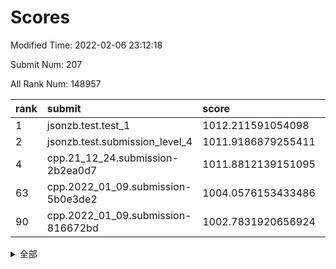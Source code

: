 # Scores

Modified Time: 2022-02-06 23:12:18

Submit Num: 207

All Rank Num: 148957

| rank |               submit               |       score        |       sigma        | pk_num |
| :--- | :--------------------------------- | :----------------- | :----------------- | :----- |
| 1    | jsonzb.test.test_1                 | 1012.211591054098  | 0.7931686390324321 | 2881   |
| 2    | jsonzb.test.submission_level_4     | 1011.9186879255411 | 0.7810843267771803 | 2879   |
| 4    | cpp.21_12_24.submission-2b2ea0d7   | 1011.8812139151095 | 0.7660299716549921 | 2879   |
| 63   | cpp.2022_01_09.submission-5b0e3de2 | 1004.0576153433486 | 0.7081603724139592 | 2880   |
| 90   | cpp.2022_01_09.submission-816672bd | 1002.7831920656924 | 0.7199016935096535 | 2882   |


<details>
<summary>全部</summary>

| rank |                 submit                 |       score        |       sigma        | pk_num |
| :--- | :------------------------------------- | :----------------- | :----------------- | :----- |
| 1    | jsonzb.test.test_1                     | 1012.211591054098  | 0.7931686390324321 | 2881   |
| 2    | jsonzb.test.submission_level_4         | 1011.9186879255411 | 0.7810843267771803 | 2879   |
| 3    | gobigger.level_3.submission_level_3_6  | 1011.9170255128618 | 0.779840541821846  | 2882   |
| 4    | cpp.21_12_24.submission-2b2ea0d7       | 1011.8812139151095 | 0.7660299716549921 | 2879   |
| 5    | gobigger.level_3.submission_level_3_12 | 1011.3946863263022 | 0.7645387960685216 | 2874   |
| 6    | gobigger.level_3.submission_level_3_44 | 1011.3896656653415 | 0.7790095644097271 | 2880   |
| 7    | gobigger.level_3.submission_level_3_30 | 1011.2207487733425 | 0.7898198785600805 | 2876   |
| 8    | gobigger.level_3.submission_level_3_38 | 1011.1999518716211 | 0.7718793301388921 | 2874   |
| 9    | gobigger.level_3.submission_level_3_13 | 1010.9710002563162 | 0.7600681664534299 | 2880   |
| 10   | gobigger.level_3.submission_level_3_48 | 1010.9137745881811 | 0.7657562423886528 | 2876   |
| 11   | gobigger.level_3.submission_level_3_35 | 1010.8051801255539 | 0.7927124583788379 | 2874   |
| 12   | gobigger.level_3.submission_level_3_33 | 1010.7532288773976 | 0.7739675011851156 | 2882   |
| 13   | gobigger.level_3.submission_level_3_45 | 1010.7366879093126 | 0.7695013734564229 | 2878   |
| 14   | gobigger.level_3.submission_level_3_8  | 1010.6841624976577 | 0.7631560226114761 | 2881   |
| 15   | gobigger.level_3.submission_level_3_5  | 1010.6098071017321 | 0.7758427954718964 | 2874   |
| 16   | gobigger.level_3.submission_level_3_22 | 1010.5680505954006 | 0.7533811384930804 | 2876   |
| 17   | gobigger.level_3.submission_level_3_25 | 1010.5347052519348 | 0.7832572047526101 | 2885   |
| 18   | gobigger.level_3.submission_level_3_23 | 1010.4861289448534 | 0.7624628044018481 | 2879   |
| 19   | gobigger.level_3.submission_level_3_3  | 1010.4268468815303 | 0.7706133386735599 | 2881   |
| 20   | gobigger.level_3.submission_level_3_42 | 1010.3967684296542 | 0.7491030635429383 | 2884   |
| 21   | gobigger.level_3.submission_level_3_9  | 1010.3521494597732 | 0.7440634067875009 | 2884   |
| 22   | gobigger.level_3.submission_level_3_39 | 1010.2181202622855 | 0.7663705065342377 | 2877   |
| 23   | gobigger.level_3.submission_level_3_17 | 1010.1970770748613 | 0.7423767029829303 | 2883   |
| 24   | gobigger.level_3.submission_level_3_34 | 1010.1747832261581 | 0.7464378987943938 | 2879   |
| 25   | gobigger.level_3.submission_level_3_15 | 1010.1514011309115 | 0.7498786884954729 | 2874   |
| 26   | gobigger.level_3.submission_level_3_29 | 1010.0814342774426 | 0.7550068198816817 | 2878   |
| 27   | gobigger.level_3.submission_level_3_21 | 1010.0399046715303 | 0.7745721926963127 | 2878   |
| 28   | gobigger.level_3.submission_level_3_37 | 1009.9620457159833 | 0.7557488203211977 | 2880   |
| 29   | gobigger.level_3.submission_level_3_19 | 1009.9105624386152 | 0.7449336825696009 | 2879   |
| 30   | gobigger.level_3.submission_level_3_49 | 1009.9041037983471 | 0.7578520464930449 | 2877   |
| 31   | gobigger.level_3.submission_level_3_2  | 1009.8736910677493 | 0.7298538872188088 | 2878   |
| 32   | gobigger.level_3.submission_level_3_46 | 1009.8381623848198 | 0.7568319525116953 | 2879   |
| 33   | gobigger.level_3.submission_level_3_7  | 1009.7799395229237 | 0.753647777174017  | 2878   |
| 34   | gobigger.level_3.submission_level_3_32 | 1009.7324396775838 | 0.754255411986301  | 2878   |
| 35   | gobigger.level_3.submission_level_3_18 | 1009.730161749405  | 0.736703651666632  | 2878   |
| 36   | gobigger.level_3.submission_level_3_36 | 1009.7246846540587 | 0.7580418217788872 | 2882   |
| 37   | gobigger.level_3.submission_level_3_31 | 1009.6872513796097 | 0.7455840656512128 | 2878   |
| 38   | gobigger.level_3.submission_level_3_43 | 1009.6855014354581 | 0.7440827094418847 | 2881   |
| 39   | gobigger.level_3.submission_level_3_41 | 1009.6794813016523 | 0.7632622283062033 | 2880   |
| 40   | gobigger.level_3.submission_level_3_16 | 1009.5688754862391 | 0.762695333292343  | 2874   |
| 41   | gobigger.level_3.submission_level_3_4  | 1009.5231333393508 | 0.737268876367152  | 2877   |
| 42   | gobigger.level_3.submission_level_3_24 | 1009.5167012231923 | 0.7655214877689397 | 2882   |
| 43   | gobigger.level_3.submission_level_3_40 | 1009.4070286823328 | 0.7562321396086613 | 2877   |
| 44   | gobigger.level_3.submission_level_3_10 | 1009.1841863663291 | 0.7289537238544899 | 2878   |
| 45   | gobigger.level_3.submission_level_3_47 | 1009.0460353566029 | 0.7417036334409987 | 2879   |
| 46   | gobigger.level_3.submission_level_3_0  | 1009.0361079041963 | 0.7662614919516642 | 2880   |
| 47   | gobigger.level_3.submission_level_3_1  | 1008.8941353608299 | 0.7486218182146707 | 2882   |
| 48   | gobigger.level_3.submission_level_3_14 | 1008.7729051378943 | 0.7421072567688527 | 2879   |
| 49   | gobigger.level_3.submission_level_3_28 | 1008.6705903037908 | 0.7571047354655064 | 2872   |
| 50   | gobigger.level_3.submission_level_3_26 | 1008.5326646782066 | 0.7287067678373181 | 2881   |
| 51   | gobigger.level_3.submission_level_3_27 | 1008.5151132038931 | 0.7364731140814268 | 2878   |
| 52   | gobigger.level_3.submission_level_3_11 | 1008.4352631264728 | 0.7436198263920835 | 2879   |
| 53   | gobigger.level_3.submission_level_3_20 | 1008.2193545716011 | 0.7387257750242463 | 2877   |
| 54   | gobigger.level_1.submission_level_1_39 | 1005.5362619537415 | 0.7328498976311052 | 2879   |
| 55   | gobigger.level_1.submission_level_1_32 | 1004.9810171509454 | 0.7245477624723633 | 2880   |
| 56   | gobigger.level_1.submission_level_1_1  | 1004.7203257297523 | 0.7393754430546904 | 2880   |
| 57   | gobigger.level_1.submission_level_1_33 | 1004.6146768068634 | 0.717258552828906  | 2881   |
| 58   | gobigger.level_1.submission_level_1_23 | 1004.4733887251884 | 0.7249907073671844 | 2882   |
| 59   | gobigger.level_1.submission_level_1_14 | 1004.3033071459032 | 0.7141338419275007 | 2875   |
| 60   | gobigger.level_1.submission_level_1_25 | 1004.2999386175167 | 0.7281583971549067 | 2880   |
| 61   | gobigger.level_1.submission_level_1_21 | 1004.1804541684268 | 0.728676358167244  | 2877   |
| 62   | gobigger.level_1.submission_level_1_42 | 1004.1744715519654 | 0.7213127421734794 | 2876   |
| 63   | cpp.2022_01_09.submission-5b0e3de2     | 1004.0576153433486 | 0.7081603724139592 | 2880   |
| 64   | gobigger.level_1.submission_level_1_44 | 1003.9492557521143 | 0.71620554987596   | 2880   |
| 65   | gobigger.level_1.submission_level_1_47 | 1003.8846446778297 | 0.7156544971517582 | 2878   |
| 66   | gobigger.level_1.submission_level_1_9  | 1003.846080711529  | 0.7198489256947157 | 2871   |
| 67   | gobigger.level_1.submission_level_1_28 | 1003.829660658807  | 0.7120161207223271 | 2879   |
| 68   | gobigger.level_1.submission_level_1_41 | 1003.8112975590595 | 0.7112120566649214 | 2884   |
| 69   | gobigger.level_1.submission_level_1_8  | 1003.8034696553091 | 0.7173746661103255 | 2878   |
| 70   | gobigger.level_1.submission_level_1_49 | 1003.7853803133004 | 0.7181108659129146 | 2882   |
| 71   | gobigger.level_1.submission_level_1_22 | 1003.6729138030917 | 0.7091511594288519 | 2880   |
| 72   | gobigger.level_1.submission_level_1_43 | 1003.6715150468633 | 0.7149617112368845 | 2876   |
| 73   | gobigger.level_1.submission_level_1_11 | 1003.6146264784727 | 0.7227121410448729 | 2882   |
| 74   | gobigger.level_1.submission_level_1_29 | 1003.5962005055984 | 0.7147303456709356 | 2878   |
| 75   | gobigger.level_1.submission_level_1_34 | 1003.586112931113  | 0.7154998955781989 | 2878   |
| 76   | gobigger.level_1.submission_level_1_31 | 1003.5683466194623 | 0.7155556232263833 | 2874   |
| 77   | gobigger.level_1.submission_level_1_10 | 1003.5167947444446 | 0.7163138621629974 | 2873   |
| 78   | gobigger.level_1.submission_level_1_3  | 1003.4410446338296 | 0.7137414324275286 | 2882   |
| 79   | gobigger.level_1.submission_level_1_15 | 1003.3929541373719 | 0.7212171421147232 | 2880   |
| 80   | gobigger.level_1.submission_level_1_37 | 1003.323875547312  | 0.7041626837084678 | 2878   |
| 81   | gobigger.level_1.submission_level_1_24 | 1003.2482675200127 | 0.7175097673768897 | 2882   |
| 82   | gobigger.level_1.submission_level_1_18 | 1003.1811273603339 | 0.7245707568278461 | 2880   |
| 83   | gobigger.level_1.submission_level_1_17 | 1003.1367899485404 | 0.7219630086024673 | 2877   |
| 84   | gobigger.level_1.submission_level_1_13 | 1003.0815193744565 | 0.7087238750073354 | 2883   |
| 85   | gobigger.level_1.submission_level_1_2  | 1002.9738354890774 | 0.71388457536814   | 2873   |
| 86   | gobigger.level_1.submission_level_1_46 | 1002.9368365102621 | 0.719173774217275  | 2880   |
| 87   | gobigger.level_1.submission_level_1_16 | 1002.911603674499  | 0.7172047976975403 | 2878   |
| 88   | gobigger.level_1.submission_level_1_26 | 1002.8059774304544 | 0.7223541375105312 | 2879   |
| 89   | gobigger.level_1.submission_level_1_12 | 1002.8039235469508 | 0.7125321890297943 | 2879   |
| 90   | cpp.2022_01_09.submission-816672bd     | 1002.7831920656924 | 0.7199016935096535 | 2882   |
| 91   | gobigger.level_1.submission_level_1_40 | 1002.7372894168013 | 0.7080891852124757 | 2873   |
| 92   | gobigger.level_1.submission_level_1_20 | 1002.7236954753282 | 0.7153922069198052 | 2878   |
| 93   | gobigger.level_1.submission_level_1_7  | 1002.6298758146442 | 0.717995748268397  | 2877   |
| 94   | gobigger.level_1.submission_level_1_35 | 1002.6227943933087 | 0.7204723871869908 | 2878   |
| 95   | gobigger.level_1.submission_level_1_48 | 1002.5996059657576 | 0.7140600960661827 | 2879   |
| 96   | gobigger.level_1.submission_level_1_19 | 1002.4620866535168 | 0.7125527928468676 | 2876   |
| 97   | gobigger.level_1.submission_level_1_0  | 1002.3709867988357 | 0.7136122577011956 | 2877   |
| 98   | gobigger.level_1.submission_level_1_30 | 1002.3507367100385 | 0.7137770049080687 | 2874   |
| 99   | gobigger.level_1.submission_level_1_27 | 1002.350152188667  | 0.718792587628103  | 2879   |
| 100  | gobigger.level_1.submission_level_1_5  | 1002.3334282620333 | 0.724213217431414  | 2871   |
| 101  | gobigger.level_1.submission_level_1_36 | 1002.0687672491865 | 0.7174316725006825 | 2876   |
| 102  | gobigger.level_1.submission_level_1_45 | 1002.0660101647399 | 0.707478155559037  | 2877   |
| 103  | gobigger.level_1.submission_level_1_38 | 1002.051667038719  | 0.7101093466441072 | 2879   |
| 104  | gobigger.level_1.submission_level_1_4  | 1001.9690006827611 | 0.7153987308537052 | 2878   |
| 105  | gobigger.level_1.submission_level_1_6  | 1001.4063741780299 | 0.706394498346819  | 2881   |
| 106  | gobigger.random.submission_random_6    | 997.7847273579947  | 0.7039006519904782 | 2878   |
| 107  | gobigger.random.submission_random_32   | 997.6482438817872  | 0.7142944504095335 | 2883   |
| 108  | gobigger.random.submission_random_25   | 997.5112756112518  | 0.6938565299032411 | 2881   |
| 109  | gobigger.random.submission_random_27   | 997.2787447346446  | 0.7038294400455595 | 2885   |
| 110  | gobigger.random.submission_random_8    | 996.8978601456224  | 0.7049391434322175 | 2876   |
| 111  | gobigger.random.submission_random_16   | 996.7604316304421  | 0.7198679601407828 | 2872   |
| 112  | gobigger.random.submission_random_46   | 996.7485842051183  | 0.7173586172582768 | 2876   |
| 113  | gobigger.random.submission_random_24   | 996.6722861822706  | 0.6983731813032409 | 2882   |
| 114  | gobigger.random.submission_random_13   | 996.5733607182437  | 0.7043034337348447 | 2879   |
| 115  | gobigger.random.submission_random_44   | 996.5372513825731  | 0.7127392597098207 | 2873   |
| 116  | gobigger.random.submission_random_19   | 996.4613324524169  | 0.6964419129858381 | 2884   |
| 117  | gobigger.random.submission_random_41   | 996.4112671033973  | 0.7186696568007613 | 2875   |
| 118  | gobigger.random.submission_random_37   | 996.3979900888569  | 0.7033758892172414 | 2876   |
| 119  | gobigger.random.submission_random_47   | 996.3701600213986  | 0.6971268873815115 | 2885   |
| 120  | gobigger.random.submission_random_22   | 996.3679963794375  | 0.7143031191856607 | 2882   |
| 121  | gobigger.random.submission_random_42   | 996.2595551913723  | 0.7060409497396036 | 2879   |
| 122  | gobigger.random.submission_random_35   | 996.2219872539396  | 0.7062185134292124 | 2874   |
| 123  | gobigger.random.submission_random_23   | 996.1690744915182  | 0.7172350541667042 | 2872   |
| 124  | gobigger.random.submission_random_48   | 996.1300850330642  | 0.7064982173403853 | 2882   |
| 125  | gobigger.random.submission_random_40   | 996.0561383543678  | 0.7130503844840285 | 2883   |
| 126  | gobigger.random.submission_random_21   | 996.0426983498083  | 0.7033491025418057 | 2874   |
| 127  | gobigger.random.submission_random_31   | 995.9758433427829  | 0.7228966877734401 | 2879   |
| 128  | gobigger.random.submission_random_14   | 995.9162745940713  | 0.7071416516509165 | 2881   |
| 129  | gobigger.random.submission_random_28   | 995.8970473217929  | 0.7293756793322429 | 2876   |
| 130  | gobigger.random.submission_random_45   | 995.8793268207471  | 0.7070534790936067 | 2872   |
| 131  | gobigger.random.submission_random_30   | 995.8725799307239  | 0.7132302014820925 | 2882   |
| 132  | gobigger.random.submission_random_11   | 995.8651404963854  | 0.7149134369608964 | 2880   |
| 133  | gobigger.random.submission_random_12   | 995.7749126451076  | 0.7149956491738481 | 2878   |
| 134  | gobigger.random.submission_random_33   | 995.6986353388078  | 0.7248686529935461 | 2884   |
| 135  | gobigger.random.submission_random_17   | 995.6955690587838  | 0.7087642041247714 | 2873   |
| 136  | gobigger.random.submission_random_18   | 995.6748972680374  | 0.7133122392053575 | 2880   |
| 137  | gobigger.random.submission_random_9    | 995.652897789675   | 0.7199293595282868 | 2874   |
| 138  | gobigger.random.submission_random_20   | 995.596295874853   | 0.7208305393408846 | 2874   |
| 139  | gobigger.random.submission_random_36   | 995.5947682506682  | 0.7085405181562114 | 2882   |
| 140  | gobigger.random.submission_random_39   | 995.5578966283468  | 0.7228767292634602 | 2871   |
| 141  | gobigger.random.submission_random_2    | 995.4960102439509  | 0.7064414475632391 | 2874   |
| 142  | gobigger.random.submission_random_7    | 995.4584189762642  | 0.7077435024731283 | 2884   |
| 143  | gobigger.random.submission_random_49   | 995.4091988004498  | 0.7167175899112826 | 2882   |
| 144  | gobigger.random.submission_random_4    | 995.3908169754209  | 0.7205201089874494 | 2877   |
| 145  | gobigger.random.submission_random_38   | 995.386525067389   | 0.7224360309110666 | 2877   |
| 146  | gobigger.random.submission_random_3    | 995.2365268290507  | 0.7149978223001837 | 2883   |
| 147  | gobigger.random.submission_random_1    | 995.1070291521947  | 0.7118580694680268 | 2873   |
| 148  | gobigger.random.submission_random_0    | 995.0635525351976  | 0.7067571821557399 | 2870   |
| 149  | gobigger.random.submission_random_43   | 995.055017016179   | 0.7129675264282245 | 2875   |
| 150  | gobigger.random.submission_random_26   | 994.9536309763683  | 0.7163467224121259 | 2878   |
| 151  | gobigger.random.submission_random_29   | 994.9233172891538  | 0.7039773083312989 | 2879   |
| 152  | gobigger.random.submission_random_34   | 994.8296333239397  | 0.7251037401169561 | 2879   |
| 153  | gobigger.random.submission_random_15   | 994.705096535199   | 0.71985598499589   | 2875   |
| 154  | gobigger.level_2.submission_level_2_19 | 994.5380781688785  | 0.7412811458221505 | 2879   |
| 155  | gobigger.random.submission_random_5    | 994.1362569763061  | 0.7146256167014348 | 2874   |
| 156  | gobigger.level_2.submission_level_2_42 | 994.1099334862935  | 0.717166654812415  | 2880   |
| 157  | gobigger.random.submission_random_10   | 994.025270382962   | 0.7212499773719439 | 2882   |
| 158  | gobigger.level_2.submission_level_2_41 | 993.8710606856523  | 0.7331892334942341 | 2876   |
| 159  | gobigger.level_2.submission_level_2_37 | 993.8452565327083  | 0.7184451608920648 | 2883   |
| 160  | gobigger.level_2.submission_level_2_16 | 993.8141844223634  | 0.7348313420768129 | 2870   |
| 161  | gobigger.level_2.submission_level_2_39 | 993.6156056973905  | 0.757383305174532  | 2877   |
| 162  | gobigger.level_2.submission_level_2_49 | 993.540477182451   | 0.7432286225402864 | 2881   |
| 163  | gobigger.level_2.submission_level_2_9  | 993.5084080394083  | 0.7292003569273823 | 2876   |
| 164  | gobigger.level_2.submission_level_2_33 | 993.1958651665694  | 0.7257860751684284 | 2879   |
| 165  | gobigger.level_2.submission_level_2_25 | 993.0829562757482  | 0.7379230371557846 | 2877   |
| 166  | gobigger.level_2.submission_level_2_1  | 992.8438499722913  | 0.7365780764934191 | 2882   |
| 167  | gobigger.level_2.submission_level_2_18 | 992.8215397763026  | 0.7373623122507321 | 2878   |
| 168  | gobigger.level_2.submission_level_2_13 | 992.8040022736302  | 0.7392983508635915 | 2877   |
| 169  | gobigger.level_2.submission_level_2_21 | 992.784032332648   | 0.7496182699277569 | 2878   |
| 170  | gobigger.level_2.submission_level_2_0  | 992.7494307541309  | 0.7211251827800983 | 2881   |
| 171  | gobigger.level_2.submission_level_2_4  | 992.7423645501327  | 0.7411694848428018 | 2877   |
| 172  | gobigger.level_2.submission_level_2_31 | 992.7273938135069  | 0.7450214005872611 | 2877   |
| 173  | gobigger.level_2.submission_level_2_24 | 992.6208530332276  | 0.7395715331871265 | 2876   |
| 174  | gobigger.level_2.submission_level_2_48 | 992.5911173237943  | 0.7298713870010342 | 2882   |
| 175  | gobigger.level_2.submission_level_2_44 | 992.5906669590895  | 0.7302727575796094 | 2876   |
| 176  | gobigger.level_2.submission_level_2_23 | 992.5509882507554  | 0.7269094137356255 | 2877   |
| 177  | gobigger.level_2.submission_level_2_38 | 992.4914795070572  | 0.7511803950309949 | 2880   |
| 178  | gobigger.level_2.submission_level_2_12 | 992.3280750932008  | 0.7395244172738602 | 2884   |
| 179  | gobigger.level_2.submission_level_2_28 | 992.3040962121179  | 0.7460037263940364 | 2876   |
| 180  | gobigger.level_2.submission_level_2_43 | 992.2339893184677  | 0.7458008841402322 | 2875   |
| 181  | gobigger.level_2.submission_level_2_47 | 992.1272776802527  | 0.7463952008539446 | 2880   |
| 182  | gobigger.level_2.submission_level_2_36 | 992.0970926577604  | 0.7420494774053138 | 2880   |
| 183  | gobigger.level_2.submission_level_2_10 | 992.0908847237777  | 0.7627696728181522 | 2880   |
| 184  | gobigger.level_2.submission_level_2_7  | 992.0569887277068  | 0.7566401108261859 | 2888   |
| 185  | gobigger.level_2.submission_level_2_17 | 991.9830954818107  | 0.7674730128716252 | 2880   |
| 186  | gobigger.level_2.submission_level_2_46 | 991.6900389271832  | 0.7486730272559882 | 2876   |
| 187  | gobigger.level_2.submission_level_2_34 | 991.6424053412655  | 0.7446543599245016 | 2877   |
| 188  | gobigger.level_2.submission_level_2_26 | 991.547369236832   | 0.7590221179807147 | 2881   |
| 189  | gobigger.level_2.submission_level_2_45 | 991.3812185995082  | 0.7636575164751404 | 2878   |
| 190  | gobigger.level_2.submission_level_2_27 | 991.379115974431   | 0.7504049980546977 | 2885   |
| 191  | gobigger.level_2.submission_level_2_11 | 991.2736306122323  | 0.7470809726278073 | 2884   |
| 192  | gobigger.level_2.submission_level_2_6  | 991.2194640042599  | 0.7554500781891542 | 2873   |
| 193  | gobigger.level_2.submission_level_2_30 | 991.1512922829144  | 0.7500652590160588 | 2881   |
| 194  | gobigger.level_2.submission_level_2_5  | 991.0633891500383  | 0.7567162658600345 | 2877   |
| 195  | gobigger.level_2.submission_level_2_20 | 991.0345018552977  | 0.7474245732061889 | 2873   |
| 196  | gobigger.level_2.submission_level_2_35 | 991.0168073960388  | 0.7553737556458912 | 2881   |
| 197  | gobigger.level_2.submission_level_2_40 | 990.9487562864888  | 0.7477178239675697 | 2881   |
| 198  | gobigger.level_2.submission_level_2_14 | 990.9468071379483  | 0.7600790247750084 | 2879   |
| 199  | gobigger.level_2.submission_level_2_3  | 990.8618656338953  | 0.7837696653968265 | 2879   |
| 200  | gobigger.level_2.submission_level_2_32 | 990.7579150276011  | 0.7703763929319539 | 2878   |
| 201  | gobigger.level_2.submission_level_2_29 | 990.3642467612331  | 0.7652895498196015 | 2877   |
| 202  | gobigger.level_2.submission_level_2_15 | 989.9082234258152  | 0.7773043690684507 | 2879   |
| 203  | gobigger.level_2.submission_level_2_2  | 989.8114924938511  | 0.7483065977697024 | 2880   |
| 204  | gobigger.level_2.submission_level_2_22 | 989.8013847433465  | 0.7674033660047217 | 2877   |
| 205  | gobigger.level_2.submission_level_2_8  | 989.6338046135243  | 0.78401614584907   | 2877   |
| 206  | gobigger.none.submission_none_0        | 975.1894596592252  | 1.5080454680413569 | 2874   |
| 207  | gobigger.none.submission_none_1        | 974.3825065567003  | 1.6584073772225625 | 2883   |

</details>